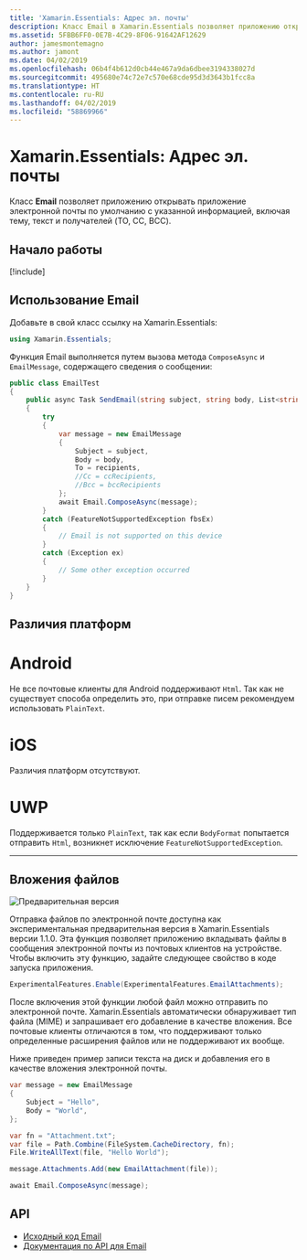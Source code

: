 ```yaml
---
title: 'Xamarin.Essentials: Адрес эл. почты'
description: Класс Email в Xamarin.Essentials позволяет приложению открывать приложение электронной почты по умолчанию с указанной информацией, включая тему, текст и получателей (TO, CC, BCC).
ms.assetid: 5FBB6FF0-0E7B-4C29-8F06-91642AF12629
author: jamesmontemagno
ms.author: jamont
ms.date: 04/02/2019
ms.openlocfilehash: 06b4f4b612d0cb44e467a9da6dbee3194338027d
ms.sourcegitcommit: 495680e74c72e7c570e68cde95d3d3643b1fcc8a
ms.translationtype: HT
ms.contentlocale: ru-RU
ms.lasthandoff: 04/02/2019
ms.locfileid: "58869966"
---
```

# <a name="xamarinessentials-email"></a>Xamarin.Essentials: Адрес эл. почты

Класс **Email** позволяет приложению открывать приложение электронной почты по умолчанию с указанной информацией, включая тему, текст и получателей (TO, CC, BCC).

## <a name="get-started"></a>Начало работы

[!include[](~/essentials/includes/get-started.md)]

## <a name="using-email"></a>Использование Email

Добавьте в свой класс ссылку на Xamarin.Essentials:

```csharp
using Xamarin.Essentials;
```

Функция Email выполняется путем вызова метода `ComposeAsync` и `EmailMessage`, содержащего сведения о сообщении:

```csharp
public class EmailTest
{
    public async Task SendEmail(string subject, string body, List<string> recipients)
    {
        try
        {
            var message = new EmailMessage
            {
                Subject = subject,
                Body = body,
                To = recipients,
                //Cc = ccRecipients,
                //Bcc = bccRecipients
            };
            await Email.ComposeAsync(message);
        }
        catch (FeatureNotSupportedException fbsEx)
        {
            // Email is not supported on this device
        }
        catch (Exception ex)
        {
            // Some other exception occurred
        }
    }
}
```


## <a name="platform-differences"></a>Различия платформ

# [<a name="android"></a>Android](#tab/android)

Не все почтовые клиенты для Android поддерживают `Html`. Так как не существует способа определить это, при отправке писем рекомендуем использовать `PlainText`.

# [<a name="ios"></a>iOS](#tab/ios)

Различия платформ отсутствуют.

# [<a name="uwp"></a>UWP](#tab/uwp)

Поддерживается только `PlainText`, так как если `BodyFormat` попытается отправить `Html`, возникнет исключение `FeatureNotSupportedException`.

-----

## <a name="file-attachments"></a>Вложения файлов

![Предварительная версия](~/media/shared/preview.png)

Отправка файлов по электронной почте доступна как экспериментальная предварительная версия в Xamarin.Essentials версии 1.1.0. Эта функция позволяет приложению вкладывать файлы в сообщения электронной почты из почтовых клиентов на устройстве. Чтобы включить эту функцию, задайте следующее свойство в коде запуска приложения.

```csharp
ExperimentalFeatures.Enable(ExperimentalFeatures.EmailAttachments);
```

После включения этой функции любой файл можно отправить по электронной почте. Xamarin.Essentials автоматически обнаруживает тип файла (MIME) и запрашивает его добавление в качестве вложения. Все почтовые клиенты отличаются в том, что поддерживают только определенные расширения файлов или не поддерживают их вообще.

Ниже приведен пример записи текста на диск и добавления его в качестве вложения электронной почты.

```csharp
var message = new EmailMessage
{
    Subject = "Hello",
    Body = "World",
};

var fn = "Attachment.txt";
var file = Path.Combine(FileSystem.CacheDirectory, fn);
File.WriteAllText(file, "Hello World");

message.Attachments.Add(new EmailAttachment(file));

await Email.ComposeAsync(message);
```

## <a name="api"></a>API

- [Исходный код Email](https://github.com/xamarin/Essentials/tree/master/Xamarin.Essentials/Email)
- [Документация по API для Email](xref:Xamarin.Essentials.Email)
